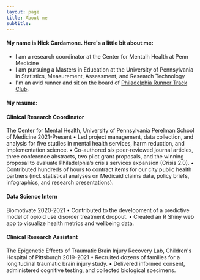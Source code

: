 ```yaml
---
layout: page
title: About me
subtitle: 
---
```


#### My name is Nick Cardamone. Here's a little bit about me:

- I am a research coordinator at the Center for Mentalh Health at Penn Medicine
- I am pursuing a Masters in Education at the University of Pennsylvania in Statistics, Measurement, Assessment, and Research Technology
- I'm an avid runner and sit on the board of [Philadelphia Runner Track Club](https://www.philadelphiarunnertrackclub.com/).

#### My resume:

#### Clinical Research Coordinator
The Center for Mental Health, University of Pennsylvania Perelman School of Medicine 
2021-Present 
•	Led project management, data collection, and analysis for five studies in mental health services, harm reduction, and implementation science. 
•	Co-authored six peer-reviewed journal articles, three conference abstracts, two pilot grant proposals, and the winning proposal to evaluate Philadelphia’s crisis services expansion (Crisis 2.0).
•	Contributed hundreds of hours to contract items for our city public health partners (incl. statistical analyses on Medicaid claims data, policy briefs, infographics, and research presentations).

#### Data Science Intern
Biomotivate 
2020-2021 
•	Contributed to the development of a predictive model of opioid use disorder treatment dropout.
•	Created an R Shiny web app to visualize health metrics and wellbeing data.

#### Clinical Research Assistant
The Epigenetic Effects of Traumatic Brain Injury Recovery Lab, Children's Hospital of Pittsburgh 
2019-2021 
•	Recruited dozens of families for a longitudinal traumatic brain injury study.
•	Delivered informed consent, administered cognitive testing, and collected biological specimens.

